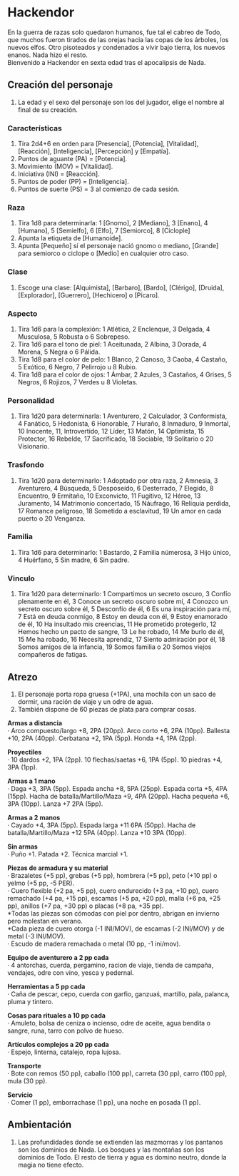 
# Hackendor
En la guerra de razas solo quedaron humanos, fue tal el cabreo de Todo, que muchos fueron tirados de las orejas hacia las copas de los árboles, los nuevos elfos. Otro pisoteados y condenados a vivir bajo tierra, los nuevos enanos. Nada hizo el resto.  
Bienvenido a Hackendor en sexta edad tras el apocalipsis de Nada.

## Creación del personaje
1. La edad y el sexo del personaje son los del jugador, elige el nombre al final de su creación. 

### Características
1. Tira 2d4+6 en orden para [Presencia], [Potencia], [Vitalidad], [Reacción], [Inteligencia], [Percepción] y [Empatía].
1. Puntos de aguante (PA) = [Potencia].
1. Movimiento (MOV) = [Vitalidad].
1. Iniciativa (INI) = [Reacción].
1. Puntos de poder (PP) = [Inteligencia].
1. Puntos de suerte (PS) = 3 al comienzo de cada sesión.

### Raza
1. Tira 1d8 para determinarla: 1 [Gnomo], 2 [Mediano], 3 [Enano], 4 [Humano], 5 [Semielfo], 6 [Elfo], 7 [Semiorco], 8 [Ciclople]
1. Apunta la etiqueta de [Humanoide].
1. Apunta [Pequeño] sí el personaje nació gnomo o mediano, [Grande] para semiorco o ciclope o [Medio] en cualquier otro caso.

### Clase
1. Escoge una clase: [Alquimista], [Barbaro], [Bardo], [Clérigo], [Druida], [Explorador], [Guerrero], [Hechicero] o [Pícaro].

### Aspecto
1. Tira 1d6 para la complexión: 1 Atlética, 2 Enclenque, 3 Delgada, 4 Musculosa, 5 Robusta o 6 Sobrepeso.
1. Tira 1d6 para el tono de piel: 1 Aceitunada, 2 Albina, 3 Dorada, 4 Morena, 5 Negra o 6 Pálida.
1. Tira 1d8 para el color de pelo: 1 Blanco, 2 Canoso, 3 Caoba, 4 Castaño, 5 Exótico, 6 Negro, 7 Pelirrojo u 8 Rubio.
1. Tira 1d8 para el color de ojos: 1 Ámbar, 2 Azules, 3 Castaños, 4 Grises, 5 Negros, 6 Rojizos, 7 Verdes u 8 Violetas.

### Personalidad
1. Tira 1d20 para determinarla: 1 Aventurero, 2 Calculador, 3 Conformista, 4 Fanático, 5 Hedonista, 6 Honorable, 7 Huraño, 8 Inmaduro, 9 Inmortal, 10 Inocente, 11, Introvertido, 12 Líder, 13 Matón, 14 Optimista, 15 Protector, 16 Rebelde, 17 Sacrificado, 18 Sociable, 19 Solitario o 20 Visionario.

### Trasfondo
1. Tira 1d20 para determinarlo: 1 Adoptado por otra raza, 2 Amnesia, 3 Aventurero, 4 Búsqueda, 5 Desposeído, 6 Desterrado, 7 Elegido, 8 Encuentro, 9 Ermitaño, 10 Exconvicto, 11 Fugitivo, 12 Héroe, 13 Juramento, 14 Matrimonio concertado, 15 Náufrago, 16 Reliquia perdida, 17 Romance peligroso, 18 Sometido a esclavitud, 19 Un amor en cada puerto o 20 Venganza.

### Familia
1. Tira 1d6 para determinarlo: 1 Bastardo, 2 Familia númerosa, 3 Hijo único, 4 Huérfano, 5 Sin madre, 6 Sin padre.

### Vinculo
1. Tira 1d20 para determinarlo: 1 Compartimos un secreto oscuro, 3 Confío plenamente en él, 3 Conoce un secreto oscuro sobre mí, 4 Conozco un secreto oscuro sobre él, 5 Desconfío de él, 6 Es una inspiración para mí, 7 Está en deuda conmigo, 8 Estoy en deuda con él, 9 Estoy enamorado de él, 10 Ha insultado mis creencias, 11 He prometido protegerlo, 12 Hemos hecho un pacto de sangre, 13 Le he robado, 14 Me burlo de él, 15 Me ha robado, 16 Necesita aprendiz, 17 Siento admiración por él, 18 Somos amigos de la infancia, 19 Somos familia o 20 Somos viejos compañeros de fatigas.<columna>

## Atrezo
1. El personaje porta ropa gruesa (+1PA), una mochila con un saco de dormir, una ración de viaje y un odre de agua.
1. También dispone de 60 piezas de plata para comprar cosas.

**Armas a distancia**  
· Arco compuesto/largo +8, 2PA (20pp).
Arco corto +6, 2PA (10pp).
Ballesta +10, 2PA (40pp).
Cerbatana +2, 1PA (5pp).
Honda +4, 1PA (2pp).

**Proyectiles**  
· 10 dardos +2, 1PA (2pp).
10 flechas/saetas +6, 1PA (5pp).
10 piedras +4, 3PA (1pp).

**Armas a 1 mano**  
· Daga +3, 3PA (5pp).
Espada ancha +8, 5PA (25pp).
Espada corta +5, 4PA (15pp).
Hacha de batalla/Martillo/Maza +9, 4PA (20pp).
Hacha pequeña +6, 3PA (10pp).
Lanza +7 2PA (5pp).

**Armas a 2 manos**  
· Cayado +4, 3PA (5pp).
Espada larga +11 6PA (50pp).
Hacha de batalla/Martillo/Maza +12 5PA (40pp).
Lanza +10 3PA (10pp).

**Sin armas**  
· Puño +1.
Patada +2.
Técnica marcial +1.

**Piezas de armadura y su material**  
· Brazaletes (+5 pp), grebas (+5 pp), hombrera (+5 pp), peto (+10 pp) o yelmo (+5 pp, -5 PER).  
· Cuero flexible (+2 pa, +5 pp), cuero endurecido (+3 pa, +10 pp), cuero remachado (+4 pa, +15 pp), escamas (+5 pa, +20 pp), malla (+6 pa, +25 pp), anillos (+7 pa, +30 pp) o placas (+8 pa, +35 pp).  
*Todas las piezas son cómodas con piel por dentro, abrigan en invierno pero molestan en verano.  
*Cada pieza de cuero otorga (-1 INI/MOV), de escamas (-2 INI/MOV) y de metal (-3 INI/MOV).  
· Escudo de madera remachada o metal (10 pp, -1 ini/mov).

**Equipo de aventurero a 2 pp cada**  
· 4 antorchas, cuerda, pergamino, racion de viaje, tienda de campaña, vendajes, odre con vino, yesca y pedernal.  

**Herramientas a 5 pp cada**  
· Caña de pescar, cepo, cuerda con garfio, ganzuaś, martillo, pala, palanca, pluma y tintero.

**Cosas para rituales a 10 pp cada**  
· Amuleto, bolsa de ceniza o incienso, odre de aceite, agua bendita o sangre, runa, tarro con polvo de hueso.

**Artículos complejos a 20 pp cada**  
· Espejo, linterna, catalejo, ropa lujosa.

**Transporte**  
· Bote con remos (50 pp), caballo (100 pp), carreta (30 pp), carro (100 pp), mula (30 pp).

**Servicio**  
· Comer (1 pp), emborrachase (1 pp), una noche en posada (1 pp).

## Ambientación  
1. Las profundidades donde se extienden las mazmorras y los pantanos son los dominios de Nada. Los bosques y las montañas son los dominios de Todo. El resto de tierra y agua es domino neutro, donde la magia no tiene efecto.
